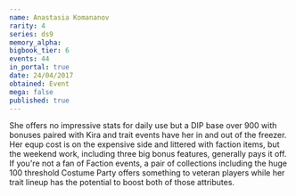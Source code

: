 ```yaml
---
name: Anastasia Komananov
rarity: 4
series: ds9
memory_alpha:
bigbook_tier: 6
events: 44
in_portal: true
date: 24/04/2017
obtained: Event
mega: false
published: true
---
```


She offers no impressive stats for daily use but a DIP base over 900 with bonuses paired with Kira and trait events have her in and out of the freezer. Her equp cost is on the expensive side and littered with faction items, but the weekend work, including three big bonus features, generally pays it off. If you're not a fan of Faction events, a pair of collections including the huge 100 threshold Costume Party offers something to veteran players while her trait lineup has the potential to boost both of those attributes.
